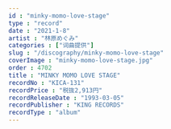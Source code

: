 ```yaml
---
id : "minky-momo-love-stage"
type : "record"
date : "2021-1-8"
artist : "林原めぐみ"
categories : ["词曲提供"]
slug : "/discography/minky-momo-love-stage"
coverImage : "minky-momo-love-stage.jpg"
order : 4702
title : "MINKY MOMO LOVE STAGE"
recordNo : "KICA-131"
recordPrice : "税抜2,913円"
recordReleaseDate : "1993-03-05"
recordPublisher : "KING RECORDS"
recordType : "album"
---
```


